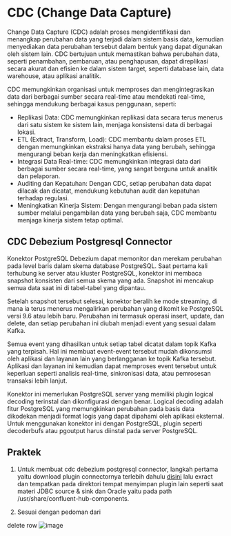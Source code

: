# CDC (Change Data Capture)

Change Data Capture (CDC) adalah proses mengidentifikasi dan menangkap perubahan data yang terjadi dalam sistem basis data, kemudian menyediakan data perubahan tersebut dalam bentuk yang dapat digunakan oleh sistem lain. CDC bertujuan untuk memastikan bahwa perubahan data, seperti penambahan, pembaruan, atau penghapusan, dapat direplikasi secara akurat dan efisien ke dalam sistem target, seperti database lain, data warehouse, atau aplikasi analitik.

CDC memungkinkan organisasi untuk memproses dan mengintegrasikan data dari berbagai sumber secara real-time atau mendekati real-time, sehingga mendukung berbagai kasus penggunaan, seperti:

* Replikasi Data: CDC memungkinkan replikasi data secara terus menerus dari satu sistem ke sistem lain, menjaga konsistensi data di berbagai lokasi.
* ETL (Extract, Transform, Load): CDC membantu dalam proses ETL dengan memungkinkan ekstraksi hanya data yang berubah, sehingga mengurangi beban kerja dan meningkatkan efisiensi.
* Integrasi Data Real-time: CDC memungkinkan integrasi data dari berbagai sumber secara real-time, yang sangat berguna untuk analitik dan pelaporan.
* Auditing dan Kepatuhan: Dengan CDC, setiap perubahan data dapat dilacak dan dicatat, mendukung kebutuhan audit dan kepatuhan terhadap regulasi.
* Meningkatkan Kinerja Sistem: Dengan mengurangi beban pada sistem sumber melalui pengambilan data yang berubah saja, CDC membantu menjaga kinerja sistem tetap optimal.

## CDC Debezium Postgresql Connector

Konektor PostgreSQL Debezium dapat memonitor dan merekam perubahan pada level baris dalam skema database PostgreSQL. Saat pertama kali terhubung ke server atau kluster PostgreSQL, konektor ini membaca snapshot konsisten dari semua skema yang ada. Snapshot ini mencakup semua data saat ini di tabel-tabel yang dipantau.

Setelah snapshot tersebut selesai, konektor beralih ke mode streaming, di mana ia terus menerus mengalirkan perubahan yang dikomit ke PostgreSQL versi 9.6 atau lebih baru. Perubahan ini termasuk operasi insert, update, dan delete, dan setiap perubahan ini diubah menjadi event yang sesuai dalam Kafka.

Semua event yang dihasilkan untuk setiap tabel dicatat dalam topik Kafka yang terpisah. Hal ini membuat event-event tersebut mudah dikonsumsi oleh aplikasi dan layanan lain yang berlangganan ke topik Kafka tersebut. Aplikasi dan layanan ini kemudian dapat memproses event tersebut untuk keperluan seperti analisis real-time, sinkronisasi data, atau pemrosesan transaksi lebih lanjut.

Konektor ini memerlukan PostgreSQL server yang memiliki plugin logical decoding terinstal dan dikonfigurasi dengan benar. Logical decoding adalah fitur PostgreSQL yang memungkinkan perubahan pada basis data dikodekan menjadi format logis yang dapat dipahami oleh aplikasi eksternal. Untuk menggunakan konektor ini dengan PostgreSQL, plugin seperti decoderbufs atau pgoutput harus diinstal pada server PostgreSQL.

## Praktek

1. Untuk membuat cdc debezium postgresql connector, langkah pertama yaitu download plugin connectornya terlebih dahulu [disini](https://www.confluent.io/hub/debezium/debezium-connector-postgresql) lalu exract dan tempatkan pada direktori tempat menyimpan plugin lain seperti saat materi JDBC source & sink dan Oracle yaitu pada path /usr/share/confluent-hub-components.

2. Sesuai dengan pedoman dari 



delete row
![image](https://github.com/ferdyansahalfariz/belajar-linux/assets/96871156/5b50125d-216b-4212-82d2-8f3febf91d29)
